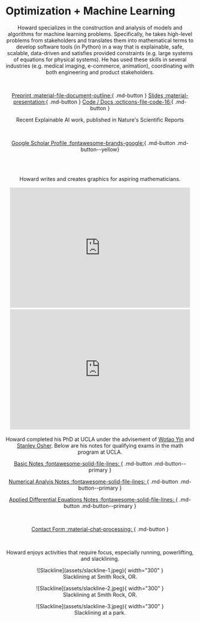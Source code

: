 # Optimization + Machine Learning

<center>
 
Howard specializes in the construction and analysis of models and algorithms for machine learning problems. Specifically, he takes high-level problems from stakeholders and translates them into mathematical terms to develop software tools (in Python) in a way that is explainable, safe, scalable, data-driven and satisfies provided constraints (e.g. large systems of equations for physical systems). He has used these skills in several industries (e.g. medical imaging, e-commerce, animation), coordinating with both engineering and product stakeholders.


<br>

[Preprint :material-file-document-outline:](https://xai-l2o.research.typal.academy/assets/xai-l2o-preprint.pdf){ .md-button }
[Slides :material-presentation:](https://xai-l2o.research.typal.academy/assets/xai-l2o-slides.pdf){ .md-button }
[Code / Docs :octicons-file-code-16:](https://xai-l2o.research.typal.academy/){ .md-button }

Recent Explainable AI work, published in Nature's Scientific Reports

<br>

[Google Scholar Profile :fontawesome-brands-google:](https://scholar.google.com/citations?user=blvaFx4AAAAJ){ .md-button .md-button--yellow}

<br>

<br>

Howard writes and creates graphics for aspiring mathematicians.

<iframe src="https://www.typalacademy.com/embed" width="480" height="320" style="border:1px solid #EEE; background:white;" frameborder="0" scrolling="no"></iframe>

<br>

<iframe src="https://optstack.substack.com/embed" width="480" height="320" style="border:1px solid #EEE; background:white;" frameborder="0" scrolling="no"></iframe>

<br>

Howard completed his PhD at UCLA under the advisement of [Wotao Yin](https://scholar.google.com/citations?user=kpQGGFUAAAAJ&hl=en&oi=ao) and [Stanley Osher](https://scholar.google.com/citations?user=d3UtiX8AAAAJ&hl=en&oi=ao). Below are his notes for qualifying exams in the math program at UCLA.

[Basic Notes :fontawesome-solid-file-lines: ](assets/basic-notes.pdf){ .md-button .md-button--primary }

[Numerical Analyis Notes :fontawesome-solid-file-lines: ](assets/num-anal-notes.pdf){ .md-button .md-button--primary }

[Applied Differential Equations Notes :fontawesome-solid-file-lines: ](assets/ade-notes.pdf){ .md-button .md-button--primary } 

<br>

[Contact Form :material-chat-processing: ](https://form.jotform.com/heatonforms/contact){ .md-button }

<br>

Howard enjoys activities that require focus, especially running, powerlifting, and slacklining.

<figure markdown>
  ![Slackline](assets/slackline-1.jpeg){ width="300" }
  <figcaption>Slacklining at Smith Rock, OR.</figcaption>
</figure>

<figure markdown>
  ![Slackline](assets/slackline-2.jpeg){ width="300" }
  <figcaption>Slacklining at Smith Rock, OR.</figcaption>
</figure>

<figure markdown>
  ![Slackline](assets/slackline-3.jpeg){ width="300" }
  <figcaption>Slacklining at a park.</figcaption>
</figure>
</center>
